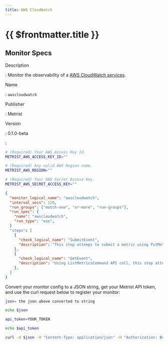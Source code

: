 ```yaml
---
title: AWS CloudWatch
---
```


# {{ $frontmatter.title }}

## Monitor Specs

Description

: Monitor the observability of a [AWS CloudWatch services](https://aws.amazon.com/cloudwatch/).

Name

: `awscloudwatch`

Publisher

: Metrist

Version

: 0.1.0-beta

: &nbsp;


<!--@include: /parts/_1.md-->


<!--@include: /parts/_2.md-->


<!--@include: /parts/_3.md-->


```sh
# (Required) Your AWS Access Key Id.
METRIST_AWS_ACCESS_KEY_ID=""

# (Required) Any valid AWS Region name.
METRIST_AWS_REGION=""

# (Required) Your AWS Secret Access Key.
METRIST_AWS_SECRET_ACCESS_KEY=""
```

<!--@include: /parts/tips_env-vars.md -->


<!--@include: /parts/_4.md-->


```json
{
  "monitor_logical_name": "awscloudwatch",
  "interval_secs": 120,
  "run_groups": ["match-one", "or-more", "run-groups"],
  "run_spec": {
    "name": "awscloudwatch",
    "run_type": "exe",
  }
  "steps": [
    {
      "check_logical_name": "SubmitEvent",
      "description": "This step attemps to submit a metric using PutMetricData API call.",
    },
    {
      "check_logical_name": "GetEvent",
      "description": "Using ListMetricsCommand API call, this step attemps to retrieve a list of metrics matching the event submitted in a previous step.",
    },
  ]
}
```




Convert your monitor config to a JSON string, get your Metrist API token, and use the curl request below to register your monitor:

```sh
json= the json above converted to string

echo $json

api_token=YOUR_TOKEN

echo $api_token

curl -d $json -H "Content-Type: application/json" -H "Authorization: Bearer $api_token" 'https://app.metrist.io/api/v0/monitor-config'

```

<!--@include: /parts/tips_api.md-->


<!--@include: /parts/_5.md-->


<!--@include: /parts/result.md-->